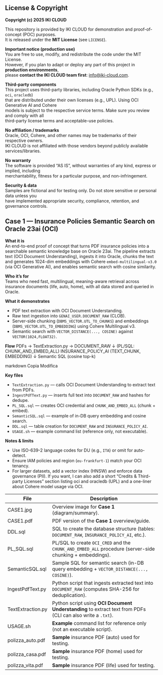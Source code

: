 ## License & Copyright

**Copyright (c) 2025 IKI CLOUD**

This repository is provided by IKI CLOUD for demonstration and proof-of-concept (POC) purposes.  
It is released under the **MIT License** (see `LICENSE`).

**Important notice (production use)**  
You are free to use, modify, and redistribute the code under the MIT License.  
However, if you plan to adapt or deploy any part of this project in **production environments**,  
please **contact the IKI CLOUD team first**: info@iki-cloud.com.

**Third-party components**  
This project uses third-party libraries, including Oracle Python SDKs (e.g., `oci`, `oracledb`)  
that are distributed under their own licenses (e.g., UPL). Using OCI Generative AI and Cohere  
models is subject to the respective service terms. Make sure you review and comply with all  
third-party license terms and acceptable-use policies.

**No affiliation / trademarks**  
Oracle, OCI, Cohere, and other names may be trademarks of their respective owners.  
IKI CLOUD is not affiliated with those vendors beyond publicly available services/libraries.

**No warranty**  
The software is provided “AS IS”, without warranties of any kind, express or implied, including  
merchantability, fitness for a particular purpose, and non-infringement.

**Security & data**  
Samples are fictional and for testing only. Do not store sensitive or personal data unless you  
have implemented appropriate security, compliance, retention, and governance controls.

## Case 1 — Insurance Policies Semantic Search on Oracle 23ai (OCI)

**What it is**  
An end-to-end proof of concept that turns PDF insurance policies into a searchable
semantic knowledge base on Oracle 23ai. The pipeline extracts text (OCI Document
Understanding), ingests it into Oracle, chunks the text and generates 1024-dim
embeddings with Cohere `embed-multilingual-v3.0` (via OCI Generative AI), and
enables semantic search with cosine similarity.

**Who it’s for**  
Teams who need fast, multilingual, meaning-aware retrieval across insurance
documents (life, auto, home), with all data stored and queried in Oracle.

**What it demonstrates**
- PDF text extraction with OCI Document Understanding.
- Raw text ingestion into `GENAI_USER.DOCUMENT_RAW` (CLOB).
- Server-side chunking (`DBMS_VECTOR.UTL_TO_CHUNKS`) and embeddings
  (`DBMS_VECTOR.UTL_TO_EMBEDDING`) using Cohere Multilingual v3.
- Semantic search with `VECTOR_DISTANCE(..., COSINE)` against `VECTOR(1024,FLOAT32)`.

**Flow**
PDFs → TextExtraction.py → DOCUMENT_RAW
↓ (PL/SQL: CHUNK_AND_EMBED_ALL)
INSURANCE_POLICY_AI (TEXT_CHUNK, EMBEDDING)
↓
Semantic SQL (cosine top-k)

markdown
Copia
Modifica

**Key files**
- `TextExtraction.py` — calls OCI Document Understanding to extract text from PDFs.
- `IngestPdfText.py` — inserts full text into `DOCUMENT_RAW` and hashes for dedupe.
- `PL_SQL.sql` — creates OCI credential and `CHUNK_AND_EMBED_ALL` (chunk + embed).
- `SemanticSQL.sql` — example of in-DB query embedding and cosine search.
- `DDL.sql` — table creation for `DOCUMENT_RAW` and `INSURANCE_POLICY_AI`.
- `USAGE.sh` — example command list (reference only, not executable).

**Notes & limits**
- Use ISO-639-2 language codes for DU (e.g., `ITA`) or omit for auto-detect.
- Ensure IAM policies and region (`eu-frankfurt-1`) match your OCI tenancy.
- For larger datasets, add a vector index (HNSW) and enforce data governance (PII).
If you want, I can also add a short “Credits & Third-party Licenses” section listing oci and oracledb (UPL) and a one-liner about Cohere model usage via OCI.


| File              | Description                                                                                                   |
|-------------------|---------------------------------------------------------------------------------------------------------------|
| CASE1.jpg         | Overview image for **Case 1** (diagram/summary).                                                              |
| CASE1.pdf         | PDF version of the **Case 1** overview/guide.                                                                 |
| DDL.sql           | SQL to create the database structure (tables: `DOCUMENT_RAW`, `INSURANCE_POLICY_AI`, etc.).                   |
| PL_SQL.sql        | PL/SQL to create `OCI_CRED` and the `CHUNK_AND_EMBED_ALL` procedure (server-side chunking + embeddings).      |
| SemanticSQL.sql   | Sample SQL for semantic search (in-DB query embedding + `VECTOR_DISTANCE(..., COSINE)`).                      |
| IngestPdfText.py  | Python script that ingests extracted text into `DOCUMENT_RAW` (computes SHA-256 for deduplication).           |
| TextExtraction.py | Python script using **OCI Document Understanding** to extract text from PDFs (CLI can also write a `.txt`).   |
| USAGE.sh          | **Example** command list for reference only (not an executable script).                                       |
| polizza_auto.pdf  | **Sample** insurance PDF (auto) used for testing.                                                             |
| polizza_casa.pdf  | **Sample** insurance PDF (home) used for testing.                                                             |
| polizza_vita.pdf  | **Sample** insurance PDF (life) used for testing.                                                             |
